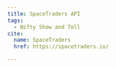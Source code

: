 ```yaml
---
title: SpaceTraders API
tags:
  - Nifty Show and Tell
cite:
  name: SpaceTraders
  href: https://spacetraders.io/

---
```

